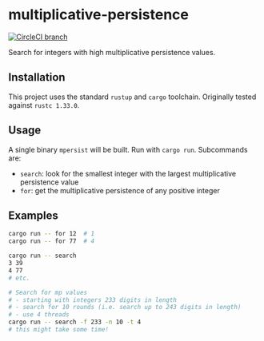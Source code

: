 # multiplicative-persistence

[![CircleCI branch](https://img.shields.io/circleci/project/github/tommilligan/multiplicative-persistence/master.svg)](https://circleci.com/gh/tommilligan/multiplicative-persistence)

Search for integers with high multiplicative persistence values.

## Installation

This project uses the standard `rustup` and `cargo` toolchain. Originally tested against `rustc 1.33.0`.

## Usage

A single binary `mpersist` will be built. Run with `cargo run`. Subcommands are:

- `search`: look for the smallest integer with the largest multiplicative persistence value
- `for`: get the multiplicative persistence of any positive integer

## Examples

```bash
cargo run -- for 12  # 1
cargo run -- for 77  # 4
```

```bash
cargo run -- search
3 39
4 77
# etc.

# Search for mp values
# - starting with integers 233 digits in length
# - search for 10 rounds (i.e. search up to 243 digits in length)
# - use 4 threads
cargo run -- search -f 233 -n 10 -t 4
# this might take some time!
```

